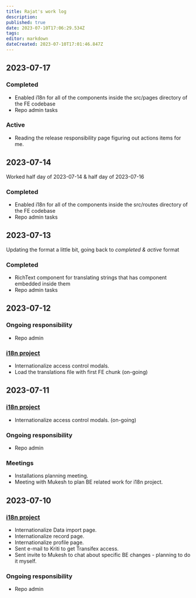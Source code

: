 ```yaml
---
title: Rajat's work log
description:
published: true
date: 2023-07-10T17:06:29.534Z
tags:
editor: markdown
dateCreated: 2023-07-10T17:01:46.847Z
---
```


## 2023-07-17

### Completed

- Enabled i18n for all of the components inside the src/pages directory of the FE codebase
- Repo admin tasks

### Active

- Reading the release responsibility page figuring out actions items for me.

## 2023-07-14

Worked half day of 2023-07-14 & half day of 2023-07-16

### Completed

- Enabled i18n for all of the components inside the src/routes directory of the FE codebase
- Repo admin tasks

## 2023-07-13

Updating the format a little bit, going back to _completed & active_ format

### Completed

- RichText component for translating strings that has component embedded inside them
- Repo admin tasks

## 2023-07-12

### Ongoing responsibility

- Repo admin

### [i18n project](https://wiki.mathesar.org/en/projects/internationalization)

- Internationalize access control modals.
- Load the translations file with first FE chunk (on-going)

## 2023-07-11

### [i18n project](https://wiki.mathesar.org/en/projects/internationalization)

- Internationalize access control modals. (on-going)

### Ongoing responsibility

- Repo admin

### Meetings

- Installations planning meeting.
- Meeting with Mukesh to plan BE related work for i18n project.

## 2023-07-10

### [i18n project](https://wiki.mathesar.org/en/projects/internationalization)

- Internationalize Data import page.
- Internationalize record page.
- Internationalize profile page.
- Sent e-mail to Kriti to get Transifex access.
- Sent invite to Mukesh to chat about specific BE changes - planning to do it myself.

### Ongoing responsibility

- Repo admin
